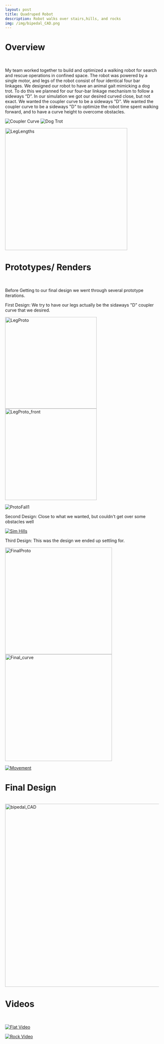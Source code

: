```yaml
---
layout: post
title: Quadruped Robot
description: Robot walks over stairs,hills, and rocks
img: /img/bipedal_CAD.png
---
```


# Overview
<br />

My team worked together to build and optimized a walking robot for search and rescue operations in confined space. The robot was powered by a single motor, and legs of the robot consist of four identical four bar linkages. We designed our robot to have an animal gait mimicking a dog trot. To do this we planned for our four-bar linkage mechanism to follow a sideways “D”. In our simulation we got our desired curved close, but not exact. We wanted the coupler curve to be a sideways "D". We wanted the coupler curve to be a sideways "D" to optimize the robot time spent walking forward, and to have a curve height to overcome obstacles.

![Coupler Curve](http://krcarter.github.io/img/biped_gif1.gif) ![Dog Trot](http://krcarter.github.io/img/biped_gif2.gif)

<img src="http://krcarter.github.io/img/LegLengths.png" alt="LegLengths" width="400"/>

# Prototypes/ Renders
<br />

Before Getting to our final design we went through several prototype iterations.

First Design: We try to have our legs actually be the sidaways "D" coupler curve that we desired.

<img src="http://krcarter.github.io/img/Leg_Proto.jpg" alt="LegProto" width="300"/>

<img src="http://krcarter.github.io/img/leg_proto_front.jpg" alt="LegProto_front" width="300"/>

![ProtoFall1](http://krcarter.github.io/img/ProtoFall1.gif)

Second Design: Close to what we wanted, but couldn't get over some obstacles well

[![Sim Hills](http://krcarter.github.io/img/sim_hill.png)](https://www.youtube.com/watch?v=p1uFbjKGaWE "Hill Simulations")

Third Design: This was the design we ended up settling for.

<img src="http://krcarter.github.io/img/final_proto.jpg" alt="FinalProto" width="350"/> <img src="http://krcarter.github.io/img/final_curve.PNG" alt="Final_curve" width="350"/>

[![Movement](http://krcarter.github.io/img/movement.png)](https://youtu.be/1SkWeLdxJeg "Movement")

# Final Design
<br />

<img src="http://krcarter.github.io/img/bipedal_CAD.png" alt="bipedal_CAD" width="600"/>

# Videos
<br />

[![Flat Video](http://krcarter.github.io/img/flat_vid.png)](https://www.youtube.com/watch?v=hysU-a_3a7I "Flat Video")

[![Rock Video](http://krcarter.github.io/img/rock_vid.png)](https://www.youtube.com/watch?v=CIyDcqAJPAU "Rock Video")
